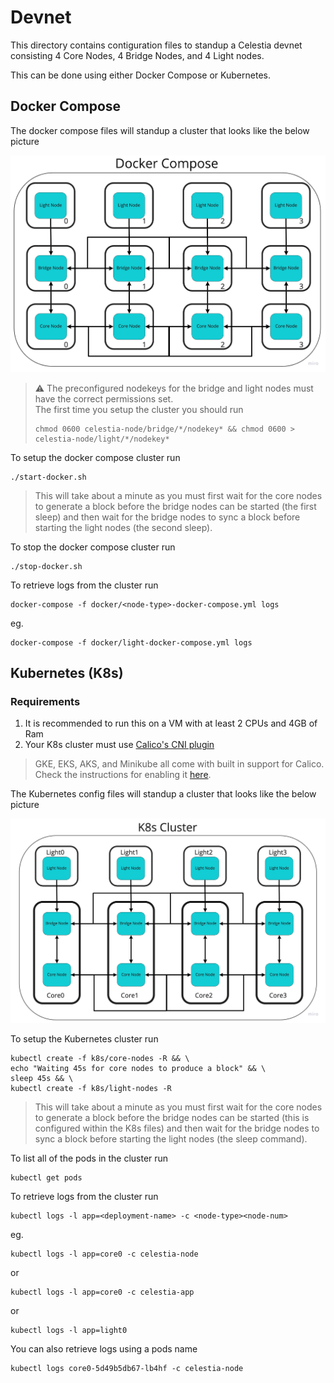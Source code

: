 # Devnet

This directory contains contiguration files to standup a Celestia devnet consisting 4 Core Nodes, 4 Bridge Nodes, and 4 Light nodes. 

This can be done using either Docker Compose or Kubernetes.

## Docker Compose

The docker compose files will standup a cluster that looks like the below picture

![](mvc-docker-compose-no-labels.png "Docker Compose MVC")

> ⚠ The preconfigured nodekeys for the bridge and light nodes must have the correct permissions set.  
> The first time you setup the cluster you should run
> ```
> chmod 0600 celestia-node/bridge/*/nodekey* && chmod 0600 > celestia-node/light/*/nodekey*
> ```

To setup the docker compose cluster run
```
./start-docker.sh
```
> This will take about a minute as you must first wait for the core nodes to generate a block before the bridge nodes can be started (the first sleep) and then wait for the bridge nodes to sync a block before starting the light nodes (the second sleep).

To stop the docker compose cluster run
```
./stop-docker.sh
```

To retrieve logs from the cluster run
```
docker-compose -f docker/<node-type>-docker-compose.yml logs
```
eg.
```
docker-compose -f docker/light-docker-compose.yml logs
```

## Kubernetes (K8s)

### Requirements
 1. It is recommended to run this on a VM with at least 2 CPUs and 4GB of Ram  
 2. Your K8s cluster must use [Calico's CNI plugin](https://github.com/projectcalico/calico)  

> GKE, EKS, AKS, and Minikube all come with built in support for Calico. Check the instructions for enabling it [here](https://projectcalico.docs.tigera.io/getting-started/kubernetes).

The Kubernetes config files will standup a cluster that looks like the below picture

![](mvc-k8s-no-labels.png "K8s MVC")

To setup the Kubernetes cluster run
```
kubectl create -f k8s/core-nodes -R && \
echo "Waiting 45s for core nodes to produce a block" && \
sleep 45s && \
kubectl create -f k8s/light-nodes -R
```

> This will take about a minute as you must first wait for the core nodes to generate a block before the bridge nodes can be started (this is configured within the K8s files) and then wait for the bridge nodes to sync a block before starting the light nodes (the sleep command).

To list all of the pods in the cluster run
```
kubectl get pods
```

To retrieve logs from the cluster run
```
kubectl logs -l app=<deployment-name> -c <node-type><node-num>   
```
eg.
```
kubectl logs -l app=core0 -c celestia-node   
```
or
```
kubectl logs -l app=core0 -c celestia-app   
```
or
```
kubectl logs -l app=light0
```

You can also retrieve logs using a pods name
```
kubectl logs core0-5d49b5db67-lb4hf -c celestia-node
```